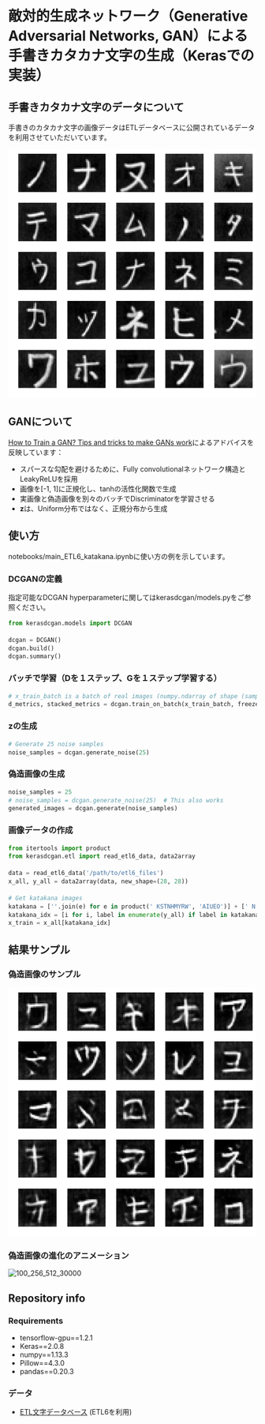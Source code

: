 # 敵対的生成ネットワーク（Generative Adversarial Networks, GAN）による手書きカタカナ文字の生成（Kerasでの実装）

## 

## 手書きカタカナ文字のデータについて
手書きのカタカナ文字の画像データはETLデータベースに公開されているデータを利用させていただいています。

![real_images_sample](illustrations/real_images_sample.png "Real images sample")

## GANについて

[How to Train a GAN? Tips and tricks to make GANs work](https://github.com/soumith/ganhacks)によるアドバイスを反映しています：
* スパースな勾配を避けるために、Fully convolutionalネットワーク構造とLeakyReLUを採用
* 画像を[-1, 1]に正規化し、tanhの活性化関数で生成
* 実画像と偽造画像を別々のバッチでDiscriminatorを学習させる
* **z**は、Uniform分布ではなく、正規分布から生成

## 使い方
notebooks/main_ETL6_katakana.ipynbに使い方の例を示しています。

### DCGANの定義
指定可能なDCGAN hyperparameterに関してはkerasdcgan/models.pyをご参照ください。
```python
from kerasdcgan.models import DCGAN

dcgan = DCGAN()
dcgan.build()
dcgan.summary()
```

### バッチで学習（Dを１ステップ、Gを１ステップ学習する）
```python
# x_train_batch is a batch of real images (numpy.ndarray of shape (samples, height, width, 1))
d_metrics, stacked_metrics = dcgan.train_on_batch(x_train_batch, freeze_discriminator=True)
```

### **z**の生成
```python
# Generate 25 noise samples
noise_samples = dcgan.generate_noise(25)
```

### 偽造画像の生成
```python
noise_samples = 25
# noise_samples = dcgan.generate_noise(25)  # This also works
generated_images = dcgan.generate(noise_samples)
```

### 画像データの作成
```python
from itertools import product
from kerasdcgan.etl import read_etl6_data, data2array

data = read_etl6_data('/path/to/etl6_files')
x_all, y_all = data2array(data, new_shape=(28, 28))

# Get katakana images
katakana = [''.join(e) for e in product(' KSTNHMYRW', 'AIUEO')] + [' N']
katakana_idx = [i for i, label in enumerate(y_all) if label in katakana]
x_train = x_all[katakana_idx]
```

## 結果サンプル
### 偽造画像のサンプル
![fake_images_026500](illustrations/fake_images_026500.png "Fake images sample")

### 偽造画像の進化のアニメーション
![100_256_512_30000](illustrations/100_256_512_30000.gif "Fake images animation")

## Repository info
### Requirements
* tensorflow-gpu==1.2.1
* Keras==2.0.8
* numpy==1.13.3
* Pillow==4.3.0
* pandas==0.20.3

### データ
* [ETL文字データベース](http://etlcdb.db.aist.go.jp/?lang=ja) (ETL6を利用)
